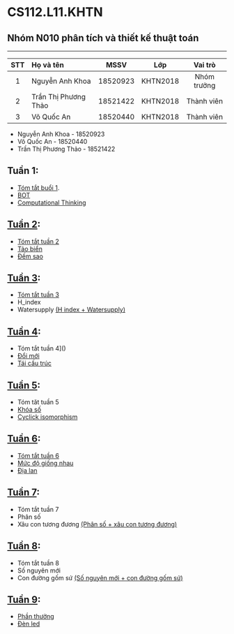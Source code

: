 # CS112.L11.KHTN
## Nhóm N010 phân tích và thiết kế thuật toán
---
|STT| Họ và tên         |MSSV       |Lớp       |Vai trò      |
|:-:|:------------------|:---------:|:--------:|:-----------:|
| 1	|Nguyễn Anh Khoa	| 18520923	|KHTN2018  | Nhóm trưởng |
| 2	|Trần Thị Phương Thảo	| 18521422	|KHTN2018  | Thành viên  |
| 3	|Võ Quốc An	| 18520440	|KHTN2018  | Thành viên  |
- Nguyễn Anh Khoa - 18520923
- Võ Quốc An - 18520440
- Trần Thị Phương Thảo - 18521422

## Tuần 1:
  - [Tóm tắt buổi 1](https://github.com/anhkhoa039/CS112.L11.KHTN/blob/master/week1/_1BOT.ipynb).
  - [BOT](https://github.com/anhkhoa039/CS112.L11.KHTN/blob/master/week1/_1BOT.ipynb)
  - [Computational Thinking](https://github.com/anhkhoa039/CS112.L11.KHTN/blob/master/week1/computational_thinking.ipynb)
## [Tuần 2](https://github.com/anhkhoa039/CS112.L11.KHTN/tree/master/week2):
  - [Tóm tắt tuần 2](https://github.com/anhkhoa039/CS112.L11.KHTN/blob/master/week2/TT_Buoi2.ipynb)
  - [Tảo biển](https://github.com/anhkhoa039/CS112.L11.KHTN/blob/master/week2/Tao_bien.ipynb)
  - [Đếm sao](https://github.com/anhkhoa039/CS112.L11.KHTN/blob/master/week2/Dem_sao.ipynb)
## [Tuần 3](https://github.com/anhkhoa039/CS112.L11.KHTN/tree/master/week3):
  - [Tóm tắt tuần 3](https://github.com/anhkhoa039/CS112.L11.KHTN/blob/master/week3/TT_buoi3.ipynb)
  - H_index
  - Watersupply
  [(H index + Watersupply)](https://github.com/anhkhoa039/CS112.L11.KHTN/blob/master/week3/w3_H_index_watersupply.ipynb)
  
## [Tuần 4](https://github.com/anhkhoa039/CS112.L11.KHTN/tree/master/week4):
  - Tóm tắt tuần 4]()
  - [Đổi mới](https://github.com/anhkhoa039/CS112.L11.KHTN/blob/master/week4/Doimoi_Report.ipynb)
  - [Tái cấu trúc]()
## [Tuần 5](https://github.com/anhkhoa039/CS112.L11.KHTN/tree/master/week5):
  - Tóm tăt tuần 5
  - [Khóa số](https://github.com/anhkhoa039/CS112.L11.KHTN/blob/master/week5/Khoa_So.ipynb)
  - [Cyclick isomorphism](https://github.com/anhkhoa039/CS112.L11.KHTN/blob/master/week5/Cyclick_Isomorphism.ipynb)
 ## [Tuần 6](https://github.com/anhkhoa039/CS112.L11.KHTN/tree/master/week6):
  - [Tóm tắt tuần 6]()
  - [Mức độ giống nhau](https://github.com/anhkhoa039/CS112.L11.KHTN/blob/master/week6/Mucdogiongnhau_Report.ipynb)
  - [Địa lan]()
 ## [Tuần 7](https://github.com/anhkhoa039/CS112.L11.KHTN/tree/master/week7):
  - Tóm tắt tuần 7
  - Phân số
  - Xâu con tương đương
  [(Phân số + xâu con tương đương)](https://github.com/anhkhoa039/CS112.L11.KHTN/blob/master/week7/PhanSo_Report.ipynb)
 ## [Tuần 8](https://github.com/anhkhoa039/CS112.L11.KHTN/tree/master/week8):
  - Tóm tắt tuần 8
  - Số nguyên mới
  - Con đường gốm sứ
  [(Số nguyên mới + con đường gốm sứ)](https://github.com/anhkhoa039/CS112.L11.KHTN/blob/master/week8/Week8_Report.ipynb)
 ## [Tuần 9](https://github.com/anhkhoa039/CS112.L11.KHTN/tree/master/week9):
 - [Phần thưởng]() 
 - [Đèn led]()
